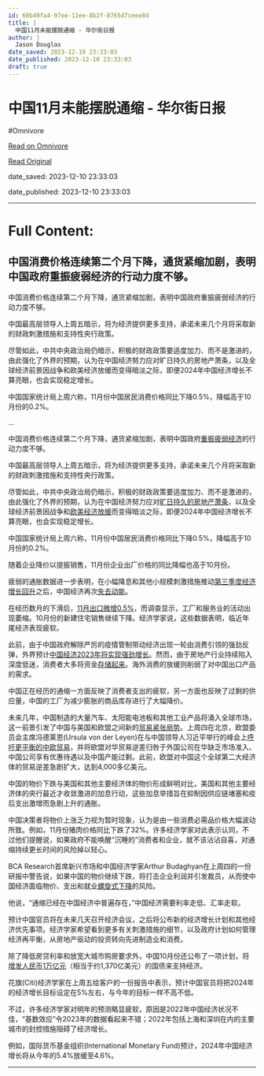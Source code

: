 ```yaml
---
id: 68b49fa4-97ee-11ee-8b2f-8765d7ceee8d
title: |
  中国11月未能摆脱通缩 - 华尔街日报
author: |
  Jason Douglas
date_saved: 2023-12-10 23:33:03
date_published: 2023-12-10 23:33:03
draft: true
---
```


# 中国11月未能摆脱通缩 - 华尔街日报
#Omnivore

[Read on Omnivore](https://omnivore.app/me/11-18c578f7de3)

[Read Original](https://cn.wsj.com/amp/articles/%E4%B8%AD%E5%9B%BD11%E6%9C%88%E6%9C%AA%E8%83%BD%E6%91%86%E8%84%B1%E9%80%9A%E7%BC%A9-21d5c731)

date_saved: 2023-12-10 23:33:03

date_published: 2023-12-10 23:33:03

--- 

# Full Content: 

## 中国消费价格连续第二个月下降，通货紧缩加剧，表明中国政府重振疲弱经济的行动力度不够。

中国消费价格连续第二个月下降，通货紧缩加剧，表明中国政府重振疲弱经济的行动力度不够。

中国最高层领导人上周五暗示，将为经济提供更多支持，承诺未来几个月将采取新的财政刺激措施和支持性央行政策。

尽管如此，中共中央政治局仍暗示，积极的财政政策要适度加力、而不是激进的，由此强化了外界的预期，认为在中国经济努力应对旷日持久的房地产萧条，以及全球经济前景因战争和欧美经济放缓而变得暗淡之际，即便2024年中国经济增长不算亮眼，也会实现稳定增长。

中国国家统计局上周六称，11月份中国居民消费价格同比下降0.5%，降幅高于10月份的0.2%。

...

中国消费价格连续第二个月下降，通货紧缩加剧，表明中国政府[重振疲弱经济](https://cn.wsj.com/articles/CN-HRD-20231201095515)的行动力度不够。

中国最高层领导人上周五暗示，将为经济提供更多支持，承诺未来几个月将采取新的财政刺激措施和支持性央行政策。

尽管如此，中共中央政治局仍暗示，积极的财政政策要适度加力、而不是激进的，由此强化了外界的预期，认为在中国经济努力应对[旷日持久的房地产萧条](https://cn.wsj.com/articles/CN-BCH-20231120100106)，以及全球经济前景因战争和[欧美经济放缓](https://cn.wsj.com/articles/CN-FIN-20231204124007)而变得暗淡之际，即便2024年中国经济增长不算亮眼，也会实现稳定增长。

中国国家统计局上周六称，11月份中国居民消费价格同比下降0.5%，降幅高于10月份的0.2%。

随着企业降价以提振销售，11月份企业出厂价格的同比降幅也高于10月份。

疲弱的通胀数据进一步表明，在小幅降息和其他小规模刺激措施推动[第三季度经济增长回升](https://cn.wsj.com/articles/CN-CEC-20231018101855)之后，中国经济再次[失去动能](https://cn.wsj.com/articles/CN-BCH-20231207180105)。

在经历数月的下滑后，[11月出口微增0.5%](https://cn.wsj.com/articles/CN-CEC-20231208081050)，而调查显示，工厂和服务业的活动出现萎缩。10月份的新建住宅销售继续下降。经济学家说，这些数据表明，临近年尾经济表现疲软。

此前，由于中国政府解除严厉的疫情管制带动经济出现一轮由消费引领的强劲反弹，外界预计[中国经济2023年将实现强劲增长](https://cn.wsj.com/articles/CN-ECB-20230214123903)。然而，由于房地产行业持续陷入深度低迷，消费者大多将资金[存储起来](https://cn.wsj.com/articles/CN-BCH-20230821150856)。海外消费的放缓则削弱了对中国出口产品的需求。

中国正在经历的通缩一方面反映了消费者支出的疲软，另一方面也反映了过剩的供应量，中国的工厂为减少膨胀的商品库存进行了大幅降价。

未来几年，中国制造的大量汽车、太阳能电池板和其他工业产品将涌入全球市场，这一前景引发了中国与美国和欧盟之间新的[贸易紧张局势](https://cn.wsj.com/articles/CN-BGH-20231110184531)。上周四在北京，欧盟委员会主席冯德莱恩(Ursula von der Leyen)在与中国领导人习近平举行的峰会上[呼吁更平衡的中欧贸易](https://cn.wsj.com/articles/CN-BGH-20231208072948)，并将欧盟对华贸易逆差归咎于外国公司在华缺乏市场准入、中国公司享有优惠待遇以及中国产能过剩。此前，欧盟对中国这个全球第二大经济体的贸易逆差急剧扩大，达到4,000多亿美元。

中国的物价下跌与美国和其他主要经济体的物价形成鲜明对比，美国和其他主要经济体的央行最近才收敛激进的加息行动，这些加息举措旨在抑制因供应链堵塞和疫后支出激增而急剧上升的通胀。

中国决策者将物价上涨乏力视为暂时现象，认为是由一些消费必需品价格大幅波动所致。例如，11月份猪肉价格同比下跌了32%。许多经济学家对此表示认同，不过他们提醒说，如果政府不能唤醒“沉睡的”消费者和企业，就不该沾沾自喜，对通缩持续更长时间的风险掉以轻心。

BCA Research首席新兴市场和中国经济学家Arthur Budaghyan在上周四的一份研报中警告说，如果中国的物价继续下跌，将打击企业利润并引发裁员，从而使中国经济面临物价、支出和就业[螺旋式下降](https://cn.wsj.com/articles/CN-CEC-20230731123910)的风险。

他说，“通缩已经在中国经济中普遍存在，”中国经济需要利率走低、汇率走软。

预计中国官员将在未来几天召开经济会议，之后将公布新的经济增长计划和其他经济优先事项。经济学家希望看到更多有关刺激措施的细节，以及政府计划如何管理经济再平衡，从房地产驱动的投资转向先进制造业和消费。

除了降低房贷利率和放宽大城市购房要求外，中国10月份还公布了一项计划，将[增发人民币1万亿元](https://cn.wsj.com/articles/CN-CEC-20231025070918)（相当于约1,370亿美元）的国债来支持经济。

花旗(Citi)经济学家在上周五给客户的一份报告中表示，预计中国官员将把2024年的经济增长目标设定在5%左右，与今年的目标一样不高不低。

不过，许多经济学家对明年的预测略显疲软，原因是2022年中国经济状况不佳，“基数效应”令2023年的数据看起来不错；2022年包括上海和深圳在内的主要城市的封控措施阻碍了经济增长。

例如，国际货币基金组织(International Monetary Fund)预计，2024年中国经济增长将从今年的5.4%放缓至4.6%。

---

